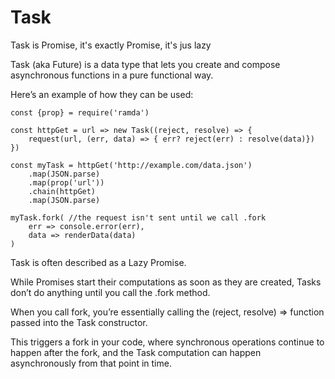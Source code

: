 # Task

Task is Promise, it's exactly Promise, it's jus lazy

Task (aka Future) is a data type that lets you create and compose asynchronous functions in a pure functional way.

Here’s an example of how they can be used:

```Js
const {prop} = require('ramda')

const httpGet = url => new Task((reject, resolve) => {
    request(url, (err, data) => { err? reject(err) : resolve(data)})
})

const myTask = httpGet('http://example.com/data.json')
    .map(JSON.parse)
    .map(prop('url'))
    .chain(httpGet)
    .map(JSON.parse)

myTask.fork( //the request isn't sent until we call .fork
    err => console.error(err),
    data => renderData(data)
)
```

Task is often described as a Lazy Promise.

While Promises start their computations as soon as they are created, Tasks don’t do anything until you call the .fork method.

When you call fork, you’re essentially calling the (reject, resolve) => function passed into the Task constructor.

This triggers a fork in your code, where synchronous operations continue to happen after the fork, and the Task computation can happen asynchronously from that point in time.

